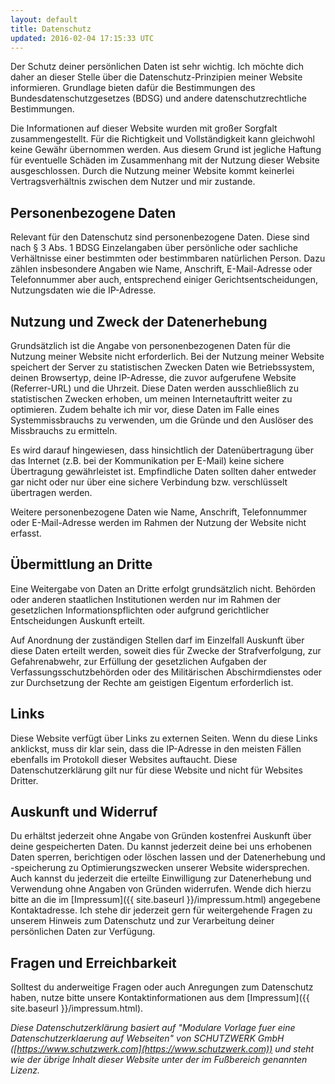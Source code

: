 ```yaml
---
layout: default
title: Datenschutz
updated: 2016-02-04 17:15:33 UTC
---
```

Der Schutz deiner persönlichen Daten ist sehr wichtig. Ich möchte dich daher an dieser Stelle über die Datenschutz-Prinzipien meiner Website informieren. Grundlage bieten dafür die Bestimmungen des Bundesdatenschutzgesetzes (BDSG) und andere datenschutzrechtliche Bestimmungen.

Die Informationen auf dieser Website wurden mit großer Sorgfalt zusammengestellt. Für die Richtigkeit und Vollständigkeit kann gleichwohl keine Gewähr übernommen werden. Aus diesem Grund ist jegliche Haftung für eventuelle Schäden im Zusammenhang mit der Nutzung dieser Website ausgeschlossen. Durch die Nutzung meiner Website kommt keinerlei Vertragsverhältnis zwischen dem Nutzer und mir zustande.

Personenbezogene Daten
----------------------

Relevant für den Datenschutz sind personenbezogene Daten. Diese sind nach § 3 Abs. 1 BDSG Einzelangaben über persönliche oder sachliche Verhältnisse einer bestimmten oder bestimmbaren natürlichen Person. Dazu zählen insbesondere Angaben wie Name, Anschrift, E-Mail-Adresse oder Telefonnummer aber auch, entsprechend einiger Gerichtsentscheidungen, Nutzungsdaten wie die IP-Adresse.

Nutzung und Zweck der Datenerhebung
-----------------------------------

Grundsätzlich ist die Angabe von personenbezogenen Daten für die Nutzung meiner Website nicht erforderlich. Bei der Nutzung meiner Website speichert der Server zu statistischen Zwecken Daten wie Betriebssystem, deinen Browsertyp, deine IP-Adresse, die zuvor aufgerufene Website (Referrer-URL) und die Uhrzeit. Diese Daten werden ausschließlich zu statistischen Zwecken erhoben, um meinen Internetauftritt weiter zu optimieren. Zudem behalte ich mir vor, diese Daten im Falle eines Systemmissbrauchs zu verwenden, um die Gründe und den Auslöser des Missbrauchs zu ermitteln.

Es wird darauf hingewiesen, dass hinsichtlich der Datenübertragung über das Internet (z.B. bei der Kommunikation per E-Mail) keine sichere Übertragung gewährleistet ist. Empfindliche Daten sollten daher entweder gar nicht oder nur über eine sichere Verbindung bzw. verschlüsselt übertragen werden.

Weitere personenbezogene Daten wie Name, Anschrift, Telefonnummer oder E-Mail-Adresse werden im Rahmen der Nutzung der Website nicht erfasst.

Übermittlung an Dritte
----------------------

Eine Weitergabe von Daten an Dritte erfolgt grundsätzlich nicht. Behörden oder anderen staatlichen Institutionen werden nur im Rahmen der gesetzlichen Informationspflichten oder aufgrund gerichtlicher Entscheidungen Auskunft erteilt.

Auf Anordnung der zuständigen Stellen darf im Einzelfall Auskunft über diese Daten erteilt werden, soweit dies für Zwecke der Strafverfolgung, zur Gefahrenabwehr, zur Erfüllung der gesetzlichen Aufgaben der Verfassungsschutzbehörden oder des Militärischen Abschirmdienstes oder zur Durchsetzung der Rechte am geistigen Eigentum erforderlich ist.

Links
-----

Diese Website verfügt über Links zu externen Seiten. Wenn du diese Links anklickst, muss dir klar sein, dass die IP-Adresse in den meisten Fällen ebenfalls im Protokoll dieser Websites auftaucht. Diese Datenschutzerklärung gilt nur für diese Website und nicht für Websites Dritter.

Auskunft und Widerruf
---------------------

Du erhältst jederzeit ohne Angabe von Gründen kostenfrei Auskunft über deine gespeicherten Daten. Du kannst jederzeit deine bei uns erhobenen Daten sperren, berichtigen oder löschen lassen und der Datenerhebung und -speicherung zu Optimierungszwecken unserer Website widersprechen. Auch kannst du jederzeit die erteilte Einwilligung zur Datenerhebung und Verwendung ohne Angaben von Gründen widerrufen. Wende dich hierzu bitte an die im [Impressum]({{ site.baseurl }}/impressum.html) angegebene Kontaktadresse. Ich stehe dir jederzeit gern für weitergehende Fragen zu unserem Hinweis zum Datenschutz und zur Verarbeitung deiner persönlichen Daten zur Verfügung.

Fragen und Erreichbarkeit
-------------------------

Solltest du anderweitige Fragen oder auch Anregungen zum Datenschutz haben, nutze bitte unsere Kontaktinformationen aus dem [Impressum]({{ site.baseurl }}/impressum.html).

*Diese Datenschutzerklärung basiert auf "Modulare Vorlage fuer eine Datenschutzerklaerung auf Webseiten" von SCHUTZWERK GmbH ([https://www.schutzwerk.com](https://www.schutzwerk.com)) und steht wie der übrige Inhalt dieser Website unter der im Fußbereich genannten Lizenz.*